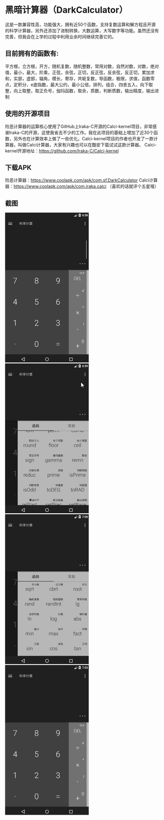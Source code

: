 ﻿# 黑暗计算器（DarkCalculator）
这是一款兼容性高，功能强大，拥有近50个函数，支持复数运算和解方程且开源的科学计算器，另外还添加了进制转换，大数运算，大写数字等功能。虽然还没有完善，但我会在上学的过程中利用业余时间继续完善它的。

## 目前拥有的函数有:

平方根，立方根，开方，随机复数，随机整数，常用对数，自然对数，对数，绝对值，最小，最大，阶乘，正弦，余弦，正切，反正弦，反余弦，反正切，累加求和，实部，虚部，辐角，模长，寄存，共轭复数，导函数，极限，求值，函数零点，定积分，e底指数，最大公约，最小公倍，排列，组合，四舍五入，向下取整，向上取整，取正负号，伽玛函数，取余，质数，判断质数，输出精度，输出进制

## 使用的开源项目

险恶计算器的运算核心使用了GitHub上Iraka-C开源的Calci-kernel项目，非常感谢Iraka-C的开源，这使我省去不少的工作。我在此项目的基础上增加了近30个函数，另外也在计算效率上做了一些优化。Calci-kernel项目的作者也开发了一款计算器，叫做Calci计算器，大家有兴趣也可以在酷安下载试试这款计算器。
Calci-kernel开源地址：https://github.com/Iraka-C/Calci-kernel

## 下载APK
险恶计算器：https://www.coolapk.com/apk/com.sf.DarkCalculator
Calci计算器：https://www.coolapk.com/apk/com.iraka.calci
（喜欢的话就评个五星哦）

## 截图
![](/GIF/GIF1.gif)
![](/GIF/GIF2.gif)
![](/GIF/GIF3.gif)
![](/GIF/GIF4.gif)
